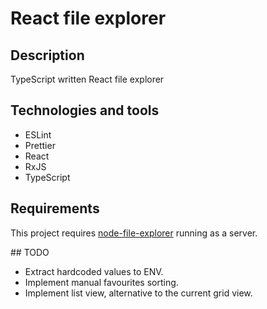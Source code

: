 # React file explorer

## Description

TypeScript written React file explorer

## Technologies and tools

- ESLint
- Prettier
- React
- RxJS
- TypeScript

## Requirements

This project requires [node-file-explorer](https://github.com/jesuscc1993/node-file-explorer) running as a server.

## TODO

- Extract hardcoded values to ENV.
- Implement manual favourites sorting.
- Implement list view, alternative to the current grid view.
